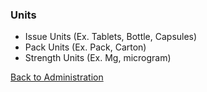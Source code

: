 ### Units

* Issue Units (Ex. Tablets, Bottle, Capsules)
* Pack Units (Ex. Pack, Carton)
* Strength Units (Ex. Mg, microgram)


[Back to Administration](https://github.com/hmislk/hmis/wiki/Pharmacy)